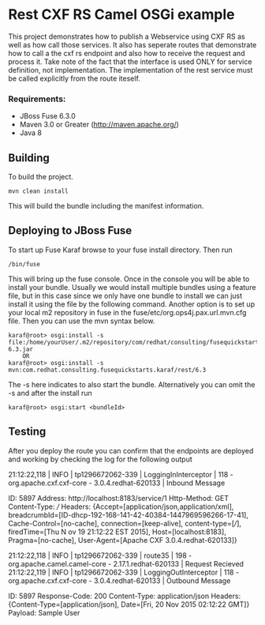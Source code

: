 Rest CXF RS Camel OSGi example
====================================
 This project demonstrates how to publish a  Webservice using CXF RS as well as how call those services. It also has seperate routes that demonstrate how to call a the cxf rs endpoint and also how to receive the request and process it.  Take note of the fact that the interface is used ONLY for service definition, not implementation.  The implementation of the rest service must be called explicitly from the route iteself.  
 
### Requirements:
 * JBoss Fuse 6.3.0 
 * Maven 3.0 or Greater (http://maven.apache.org/)
 * Java 8
 
Building
-----------------------
 
To build the project. 
 
	mvn clean install
 
This will build the bundle including the manifest information. 

Deploying to JBoss Fuse
-----------------------
 
To start up Fuse Karaf browse to your fuse install directory. Then run
     
	/bin/fuse

This will bring up the fuse console.  Once in the console you will be able to install your bundle.
Usually we would install multiple bundles using a feature file, but in this case since we only have one bundle to install we can just install it using the file by the following command. Another option is to set up your local m2 repository in fuse in the fuse/etc/org.ops4j.pax.url.mvn.cfg file.  Then you can use the mvn syntax below.
 
	karaf@root> osgi:install -s file:/home/yourUser/.m2/repository/com/redhat/consulting/fusequickstarts/karaf/rest/6.3/rest-6.3.jar
        OR
	karaf@root> osgi:install -s mvn:com.redhat.consulting.fusequickstarts.karaf/rest/6.3
 
The -s here indicates to also start the bundle.  Alternatively you can omit the -s and after the install run
    
	karaf@root> osgi:start <bundleId>

Testing
-----------------------
After you deploy the route you can confirm that the endpoints are deployed and working by checking the log for the following output

21:12:22,118 | INFO  | tp1296672062-339 | LoggingInInterceptor             | 118 - org.apache.cxf.cxf-core - 3.0.4.redhat-620133 | Inbound Message

ID: 5897
Address: http://localhost:8183/service/1
Http-Method: GET
Content-Type: */*
Headers: {Accept=[application/json,application/xml], breadcrumbId=[ID-dhcp-192-168-141-42-40384-1447969596266-17-41], Cache-Control=[no-cache], connection=[keep-alive], content-type=[*/*], firedTime=[Thu N      ov 19 21:12:22 EST 2015], Host=[localhost:8183], Pragma=[no-cache], User-Agent=[Apache CXF 3.0.4.redhat-620133]}

21:12:22,118 | INFO  | tp1296672062-339 | route35                          | 198 - org.apache.camel.camel-core - 2.17.1.redhat-620133 | Request Recieved
21:12:22,119 | INFO  | tp1296672062-339 | LoggingOutInterceptor            | 118 - org.apache.cxf.cxf-core - 3.0.4.redhat-620133 | Outbound Message

ID: 5897
Response-Code: 200
Content-Type: application/json
Headers: {Content-Type=[application/json], Date=[Fri, 20 Nov 2015 02:12:22 GMT]}
Payload: Sample User

